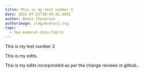 ```yaml
---
title: This is my test number 3
date: 2021-07-21T18:59:41.403Z
author: Denis Choukroun
authorimage: /img/Avatar1.svg
tags:
  - hpe-ezmeral-data-fabric
---
```

This is my test number 3

This is my edits.

Thsi is my edits incorporated as per the change reviews in github..